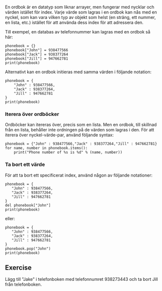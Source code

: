 En ordbok är en datatyp som liknar arrayer, men fungerar med nycklar och värden istället för index. Varje värde som lagras i en ordbok kan nås med en nyckel, som kan vara vilken typ av objekt som helst (en sträng, ett nummer, en lista, etc.) istället för att använda dess index för att adressera den.

Till exempel, en databas av telefonnummer kan lagras med en ordbok så här:

    phonebook = {}
    phonebook["John"] = 938477566
    phonebook["Jack"] = 938377264
    phonebook["Jill"] = 947662781
    print(phonebook)

Alternativt kan en ordbok initieras med samma värden i följande notation:

    phonebook = {
        "John" : 938477566,
        "Jack" : 938377264,
        "Jill" : 947662781
    }
    print(phonebook)

### Iterera över ordböcker

Ordböcker kan itereras över, precis som en lista. Men en ordbok, till skillnad från en lista, behåller inte ordningen på de värden som lagras i den. För att iterera över nyckel-värde-par, använd följande syntax:
    
    phonebook = {"John" : 938477566,"Jack" : 938377264,"Jill" : 947662781}
    for name, number in phonebook.items():
        print("Phone number of %s is %d" % (name, number))

### Ta bort ett värde

För att ta bort ett specificerat index, använd någon av följande notationer:
    
    phonebook = {
       "John" : 938477566,
       "Jack" : 938377264,
       "Jill" : 947662781
    }
    del phonebook["John"]
    print(phonebook)

eller:
    
    phonebook = {
       "John" : 938477566,
       "Jack" : 938377264,
       "Jill" : 947662781
    }
    phonebook.pop("John")
    print(phonebook)


Exercise
--------

Lägg till "Jake" i telefonboken med telefonnumret 938273443 och ta bort Jill från telefonboken.